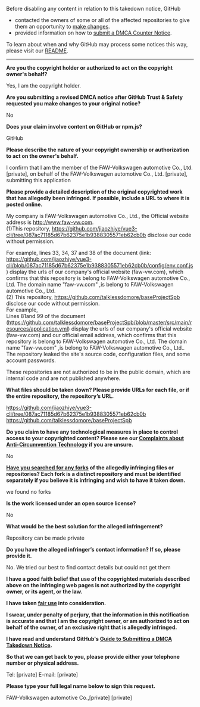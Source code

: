 Before disabling any content in relation to this takedown notice, GitHub
- contacted the owners of some or all of the affected repositories to give them an opportunity to [make changes](https://docs.github.com/en/github/site-policy/dmca-takedown-policy#a-how-does-this-actually-work).
- provided information on how to [submit a DMCA Counter Notice](https://docs.github.com/en/articles/guide-to-submitting-a-dmca-counter-notice).

To learn about when and why GitHub may process some notices this way, please visit our [README](https://github.com/github/dmca/blob/master/README.md#anatomy-of-a-takedown-notice).

---

**Are you the copyright holder or authorized to act on the copyright owner's behalf?**

Yes, I am the copyright holder.

**Are you submitting a revised DMCA notice after GitHub Trust & Safety requested you make changes to your original notice?**

No

**Does your claim involve content on GitHub or npm.js?**

GitHub

**Please describe the nature of your copyright ownership or authorization to act on the owner's behalf.**

I confirm that I am the member of the FAW-Volkswagen automotive Co., Ltd. [private], on behalf of the FAW-Volkswagen automotive Co., Ltd. [private], submitting this application

**Please provide a detailed description of the original copyrighted work that has allegedly been infringed. If possible, include a URL to where it is posted online.**

My company is FAW-Volkswagen automotive Co., Ltd., the Official website address is http://www.faw-vw.com.  
(1)This repository, https://github.com/jiaozhiye/vue3-cli/tree/087ac71185d67b62375e1b9388305571eb62cb0b disclose our code without permission.

For example, lines 33, 34, 37 and 38 of the document (link: https://github.com/jiaozhiye/vue3-cli/blob/087ac71185d67b62375e1b9388305571eb62cb0b/config/env.conf.js)
display the urls of our company's official website (faw-vw.com), which confirms that this repository is belong to FAW-Volkswagen automotive Co., Ltd. The domain name "faw-vw.com" ,is belong to FAW-Volkswagen automotive Co., Ltd.  
(2) This repository, https://github.com/talklessdomore/baseProjectSpb disclose our code without permission.  
For example,  
Lines 81and 99 of the document (https://github.com/talklessdomore/baseProjectSpb/blob/master/src/main/resources/application.yml) display the urls of our company's official website (faw-vw.com) and our official email address, which confirms that this repository is belong to FAW-Volkswagen automotive Co., Ltd. The domain name "faw-vw.com" ,is belong to FAW-Volkswagen automotive Co., Ltd.. The repository leaked the site's source code, configuration files, and some account passwords.

These repositories are not authorized to be in the public domain, which are internal code and are not published anywhere.

**What files should be taken down? Please provide URLs for each file, or if the entire repository, the repository’s URL.**

https://github.com/jiaozhiye/vue3-cli/tree/087ac71185d67b62375e1b9388305571eb62cb0b  
https://github.com/talklessdomore/baseProjectSpb

**Do you claim to have any technological measures in place to control access to your copyrighted content? Please see our <a href="https://docs.github.com/articles/guide-to-submitting-a-dmca-takedown-notice#complaints-about-anti-circumvention-technology">Complaints about Anti-Circumvention Technology</a> if you are unsure.**

No

**<a href="https://docs.github.com/articles/dmca-takedown-policy#b-what-about-forks-or-whats-a-fork">Have you searched for any forks</a> of the allegedly infringing files or repositories? Each fork is a distinct repository and must be identified separately if you believe it is infringing and wish to have it taken down.**

we found no forks

**Is the work licensed under an open source license?**

No

**What would be the best solution for the alleged infringement?**

Repository can be made private

**Do you have the alleged infringer’s contact information? If so, please provide it.**

No. We tried our best to find contact details but could not get them

**I have a good faith belief that use of the copyrighted materials described above on the infringing web pages is not authorized by the copyright owner, or its agent, or the law.**

**I have taken <a href="https://www.lumendatabase.org/topics/22">fair use</a> into consideration.**

**I swear, under penalty of perjury, that the information in this notification is accurate and that I am the copyright owner, or am authorized to act on behalf of the owner, of an exclusive right that is allegedly infringed.**

**I have read and understand GitHub's <a href="https://docs.github.com/articles/guide-to-submitting-a-dmca-takedown-notice/">Guide to Submitting a DMCA Takedown Notice</a>.**

**So that we can get back to you, please provide either your telephone number or physical address.**

Tel: [private] E-mail: [private]

**Please type your full legal name below to sign this request.**

FAW-Volkswagen automotive Co.,[private] [private]
